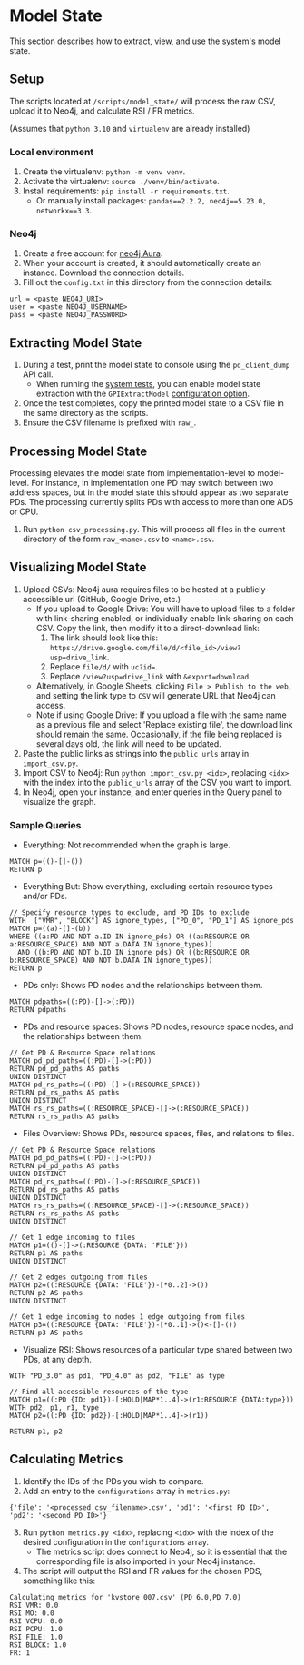 # Model State

This section describes how to extract, view, and use the system's model state.

## Setup
The scripts located at `/scripts/model_state/` will process the raw CSV, upload it to Neo4j, and calculate RSI / FR metrics.

(Assumes that `python 3.10` and `virtualenv` are already installed)

### Local environment
1. Create the virtualenv: `python -m venv venv`.
2. Activate the virtualenv: `source ./venv/bin/activate`.
3. Install requirements: `pip install -r requirements.txt`.
    - Or manually install packages: `pandas==2.2.2, neo4j==5.23.0, networkx==3.3`.

### Neo4j
1. Create a free account for [neo4j Aura](https://neo4j.com/cloud/platform/aura-graph-database/).
2. When your account is created, it should automatically create an instance. Download the connection details.
3. Fill out the `config.txt` in this directory from the connection details:
```
url = <paste NEO4J_URI>
user = <paste NEO4J_USERNAME>
pass = <paste NEO4J_PASSWORD>
```

## Extracting Model State
1. During a test, print the model state to console using the `pd_client_dump` API call.
    - When running the [system tests](target_system_tests), you can enable model state extraction with the `GPIExtractModel` [configuration option](target_configuration_options).
2. Once the test completes, copy the printed model state to a CSV file in the same directory as the scripts.
3. Ensure the CSV filename is prefixed with `raw_`.

## Processing Model State
Processing elevates the model state from implementation-level to model-level. For instance, in implementation one PD may switch between two address spaces, but in the model state this should appear as two separate PDs. The processing currently splits PDs with access to more than one ADS or CPU.
1. Run `python csv_processing.py`. This will process all files in the current directory of the form `raw_<name>.csv` to `<name>.csv`.

## Visualizing Model State
1. Upload CSVs: Neo4j aura requires files to be hosted at a publicly-accessible url (GitHub, Google Drive, etc.)
    - If you upload to Google Drive: You will have to upload files to a folder with link-sharing enabled, or individually enable link-sharing on each CSV. Copy the link, then modify it to a direct-download link:
        1. The link should look like this: `https://drive.google.com/file/d/<file_id>/view?usp=drive_link`.
        2. Replace `file/d/` with `uc?id=`.
        3. Replace `/view?usp=drive_link` with `&export=download`.
    - Alternatively, in Google Sheets, clicking `File > Publish to the web`, and setting the link type to `CSV` will generate URL that Neo4j can access.
    - Note if using Google Drive: If you upload a file with the same name as a previous file and select 'Replace existing file', the download link should remain the same. Occasionally, if the file being replaced is several days old, the link will need to be updated.
2. Paste the public links as strings into the `public_urls` array in `import_csv.py`.
3. Import CSV to Neo4j: Run `python import_csv.py <idx>`, replacing `<idx>` with the index into the `public_urls` array of the CSV you want to import.
4. In Neo4j, open your instance, and enter queries in the Query panel to visualize the graph.

### Sample Queries
- Everything: Not recommended when the graph is large.
```
MATCH p=(()-[]-())
RETURN p
```
- Everything But: Show everything, excluding certain resource types and/or PDs.
```
// Specify resource types to exclude, and PD IDs to exclude
WITH  ["VMR", "BLOCK"] AS ignore_types, ["PD_0", "PD_1"] AS ignore_pds
MATCH p=((a)-[]-(b))
WHERE ((a:PD AND NOT a.ID IN ignore_pds) OR ((a:RESOURCE OR a:RESOURCE_SPACE) AND NOT a.DATA IN ignore_types)) 
  AND ((b:PD AND NOT b.ID IN ignore_pds) OR ((b:RESOURCE OR b:RESOURCE_SPACE) AND NOT b.DATA IN ignore_types))
RETURN p
```
- PDs only: Shows PD nodes and the relationships between them.
```
MATCH pdpaths=((:PD)-[]->(:PD))
RETURN pdpaths
```
- PDs and resource spaces: Shows PD nodes, resource space nodes, and the relationships between them.
```
// Get PD & Resource Space relations
MATCH pd_pd_paths=((:PD)-[]->(:PD))
RETURN pd_pd_paths AS paths
UNION DISTINCT
MATCH pd_rs_paths=((:PD)-[]->(:RESOURCE_SPACE))
RETURN pd_rs_paths AS paths
UNION DISTINCT
MATCH rs_rs_paths=((:RESOURCE_SPACE)-[]->(:RESOURCE_SPACE))
RETURN rs_rs_paths AS paths
```
- Files Overview: Shows PDs, resource spaces, files, and relations to files.
```
// Get PD & Resource Space relations
MATCH pd_pd_paths=((:PD)-[]->(:PD))
RETURN pd_pd_paths AS paths
UNION DISTINCT
MATCH pd_rs_paths=((:PD)-[]->(:RESOURCE_SPACE))
RETURN pd_rs_paths AS paths
UNION DISTINCT
MATCH rs_rs_paths=((:RESOURCE_SPACE)-[]->(:RESOURCE_SPACE))
RETURN rs_rs_paths AS paths
UNION DISTINCT

// Get 1 edge incoming to files
MATCH p1=(()-[]->(:RESOURCE {DATA: 'FILE'}))
RETURN p1 AS paths
UNION DISTINCT

// Get 2 edges outgoing from files
MATCH p2=((:RESOURCE {DATA: 'FILE'})-[*0..2]->())
RETURN p2 AS paths
UNION DISTINCT

// Get 1 edge incoming to nodes 1 edge outgoing from files
MATCH p3=((:RESOURCE {DATA: 'FILE'})-[*0..1]->()<-[]-())
RETURN p3 AS paths
```
- Visualize RSI: Shows resources of a particular type shared between two PDs, at any depth.
```
WITH "PD_3.0" as pd1, "PD_4.0" as pd2, "FILE" as type

// Find all accessible resources of the type
MATCH p1=((:PD {ID: pd1})-[:HOLD|MAP*1..4]->(r1:RESOURCE {DATA:type}))
WITH pd2, p1, r1, type
MATCH p2=((:PD {ID: pd2})-[:HOLD|MAP*1..4]->(r1))

RETURN p1, p2
```

## Calculating Metrics
1. Identify the IDs of the PDs you wish to compare.
2. Add an entry to the `configurations` array in `metrics.py`:
```
{'file': '<processed_csv_filename>.csv', 'pd1': '<first PD ID>', 'pd2': '<second PD ID>'}
```
3. Run `python metrics.py <idx>`, replacing `<idx>` with the index of the desired configuration in the `configurations` array.
    - The metrics script does connect to Neo4j, so it is essential that the corresponding file is also imported in your Neo4j instance.
4. The script will output the RSI and FR values for the chosen PDS, something like this:
```
Calculating metrics for 'kvstore_007.csv' (PD_6.0,PD_7.0)
RSI VMR: 0.0
RSI MO: 0.0
RSI VCPU: 0.0
RSI PCPU: 1.0
RSI FILE: 1.0
RSI BLOCK: 1.0
FR: 1
```
